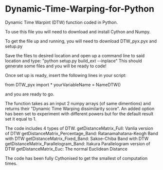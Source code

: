 # Dynamic-Time-Warping-for-Python
Dynamic Time Warpint (DTW) function coded in Python. 

To use this file you will need to download and install Cython and Numpy.

To get the file up and running, you will need to download DTW_pyx.pyx and setup.py 

Save the files to desired location and open up a command line to said location and type: 
"python setup.py build_ext --inplace" 
This should generate some files and you will be ready to code! 

Once set up is ready, insert the following lines in your script: 

from DTW_pyx import * 
yourVariableName = NameDTW()

and you are ready to go. 

The function takes as an input 2 numpy arrays (of same dimentions) and returns their "Dynamic Time Warping dissimilarity score". An added option has been set to experiment with different powers but for the default result set it equal to 1. 


The code includes 4 types of DTW. 
getDistanceMatrix_Full: Vanlia version of DTW 
getDistanceMatrix_Percentage_Band: Ratanamahatana-Keogh Band with DTW 
getDistanceMatrix_Fixed_Band: Sakoe-Chiba Band with DTW 
getDistanceMatrix_Parallelogram_Band: Itakura Parallelogram version of DTW
getDistanceMatrix_Euc: The normal Euclidean Distance

The code has been fully Cythonised to get the smallest of computation times. 
